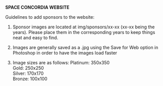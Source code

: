 <b>SPACE CONCORDIA WEBSITE</b>

Guidelines to add sponsors to the website:

1) Sponsor images are located at img/sponsors/xx-xx (xx-xx being the years).
   Please place them in the corresponding years to keep things neat and easy to find.

2) Images are generally saved as a .jpg using the Save for Web option in Photoshop in order to have the images load faster

3) Image sizes are as follows:
	Platinum: 350x350<br>
	Gold: 250x250<br>
	Silver: 170x170<br>
	Bronze: 100x100

